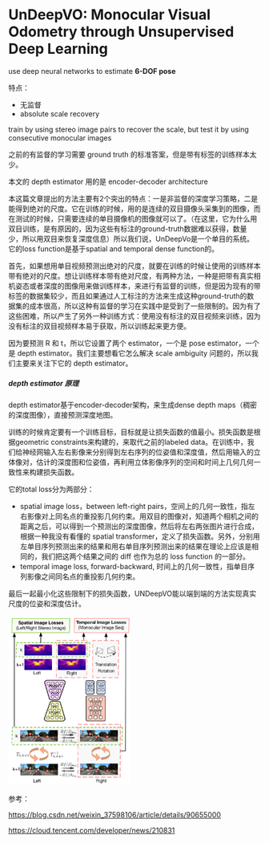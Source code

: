 # UnDeepVO:  Monocular Visual Odometry through Unsupervised Deep Learning

use deep neural networks to estimate **6-DOF pose**

特点：

- 无监督
- absolute scale recovery

train by using stereo image pairs to recover the scale, but test it by using consecutive monocular images

之前的有监督的学习需要 ground truth 的标准答案，但是带有标签的训练样本太少。

本文的 depth estimator 用的是 encoder-decoder architecture



本这篇文章提出的方法主要有2个突出的特点：一是非监督的深度学习策略，二是能得到绝对的尺度。它在训练的时候，用的是连续的双目摄像头采集到的图像，而在测试的时候，只需要连续的单目摄像机的图像就可以了。（在这里，它为什么用双目训练，是有原因的，因为这些有标注的ground-truth数据难以获得，数量少，所以用双目来恢复深度信息）所以我们说，UnDeepVo是一个单目的系统。它的loss function是基于spatial and temporal dense function的。

首先，如果想用单目视频预测出绝对的尺度，就要在训练的时候让使用的训练样本带有绝对的尺度。想让训练样本带有绝对尺度，有两种方法，一种是把带有真实相机姿态或者深度的图像用来做训练样本，来进行有监督的训练，但是因为现有的带标签的数据集较少，而且如果通过人工标注的方法来生成这种ground-truth的数据集的成本很高，所以这种有监督的学习在实践中是受到了一些限制的。因为有了这些困难，所以产生了另外一种训练方式：使用没有标注的双目视频来训练，因为没有标注的双目视频样本易于获取，所以训练起来更方便。

因为要预测 R 和 t，所以它设置了两个 estimator，一个是 pose estimator，一个是 depth estimator。我们主要想看它怎么解决 scale ambiguity 问题的，所以我们主要来关注下它的 depth estimator。

##### depth estimator 原理

depth estimator基于encoder-decoder架构，来生成dense depth maps（稠密的深度图像），直接预测深度地图。

训练的时候肯定要有一个训练目标，目标就是让损失函数的值最小。损失函数是根据geometric constraints来构建的，来取代之前的labeled data。在训练中，我们给神经网输入左右影像来分别得到左右序列的位姿值和深度值，然后用输入的立体像对，估计的深度图和位姿值，再利用立体影像序列的空间和时间上几何几何一致性来构建损失函数。

它的total loss分为两部分：

- spatial image loss，between left-right pairs，空间上的几何一致性，指左右影像对上同名点的重投影几何约束。用双目的图像对，知道两个相机之间的距离之后，可以得到一个预测出的深度图像，然后将左右两张图片进行合成，根据一种我没有看懂的 spatial transformer，定义了损失函数。另外，分别用左单目序列预测出来的结果和用右单目序列预测出来的结果在理论上应该是相同的，我们把这两个结果之间的 diff 也作为总的 loss function 的一部分。
- temporal image loss,  forward-backward, 时间上的几何一致性，指单目序列影像之间同名点的重投影几何约束。

最后一起最小化这些限制下的损失函数，UNDeepVO能以端到端的方法实现真实尺度的位姿和深度估计。



<img src="../../images/image-20210828000132522.png" alt="image-20210828000132522" style="zoom:33%;" />

参考：

https://blog.csdn.net/weixin_37598106/article/details/90655000

https://cloud.tencent.com/developer/news/210831